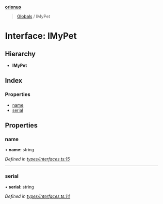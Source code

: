 **[orionuo](../README.md)**

> [Globals](../globals.md) / IMyPet

# Interface: IMyPet

## Hierarchy

* **IMyPet**

## Index

### Properties

* [name](imypet.md#name)
* [serial](imypet.md#serial)

## Properties

### name

•  **name**: string

*Defined in [types/interfaces.ts:15](https://github.com/msviha/orionuo/blob/8a6e7bf/src/types/interfaces.ts#L15)*

___

### serial

•  **serial**: string

*Defined in [types/interfaces.ts:14](https://github.com/msviha/orionuo/blob/8a6e7bf/src/types/interfaces.ts#L14)*
